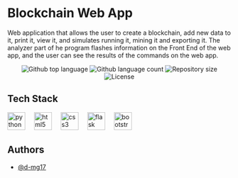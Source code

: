 # Blockchain Web App
Web application that allows the user to create a blockchain, add new data to it, print it, view it, and simulates running it, mining it and exporting it. The analyzer part of he program flashes information on the Front End of the web app, and the user can see the results of the commands on the web app.


<p align="center">
  <img alt="Github top language" src="https://img.shields.io/github/languages/top/diegomartinez13/blockchain-pl?color=56BEB8">

  <img alt="Github language count" src="https://img.shields.io/github/languages/count/diegomartinez13/blockchain-pl?color=56BEB8">

  <img alt="Repository size" src="https://img.shields.io/github/repo-size/diegomartinez13/blockchain-pl?color=56BEB8">

  <img alt="License" src="https://img.shields.io/github/license/diegomartinez13/blockchain-pl?color=56BEB8">

  <!-- <img alt="Github issues" src="https://img.shields.io/github/issues/{{YOUR_GITHUB_USERNAME}}/vanilla-weather-app?color=56BEB8" /> -->

  <!-- <img alt="Github forks" src="https://img.shields.io/github/forks/{{YOUR_GITHUB_USERNAME}}/vanilla-weather-app?color=56BEB8" /> -->

  <!-- <img alt="Github stars" src="https://img.shields.io/github/stars/{{YOUR_GITHUB_USERNAME}}/vanilla-weather-app?color=56BEB8" /> -->
</p>

## Tech Stack

<div align="left">
  <img src="https://cdn.jsdelivr.net/gh/devicons/devicon/icons/python/python-original.svg" height="40" alt="python logo"  />
  <img width="12" />
  <img src="https://cdn.jsdelivr.net/gh/devicons/devicon/icons/html5/html5-original.svg" height="40" alt="html5 logo"  />
  <img width="12" />
  <img src="https://cdn.jsdelivr.net/gh/devicons/devicon/icons/css3/css3-original.svg" height="40" alt="css3 logo"  />
  <img width="12" />
  <img src="https://cdn.jsdelivr.net/gh/devicons/devicon/icons/flask/flask-original.svg" height="40" alt="flask logo"  />
  <img width="12" />
  <img src="https://cdn.jsdelivr.net/gh/devicons/devicon/icons/bootstrap/bootstrap-original.svg" height="40" alt="bootstrap logo"  />
  <img width="12" />
</div>



## Authors

- [@d-mg17](https://www.github.com/d-mg17)
